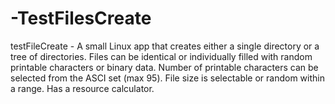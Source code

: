 # -TestFilesCreate
testFileCreate - A small Linux app that creates either a single directory or a tree of directories. Files can be identical or individually filled with random printable characters or binary data. Number of printable characters can be selected from the ASCI set (max 95). File size is selectable or random within a range. Has a resource calculator. 
